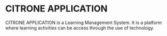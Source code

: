 # CITRONE APPLICATION
 
CITRONE APPLICATION is a Learning Management System. It is a platform where learning activities can be access through the use of technology.  